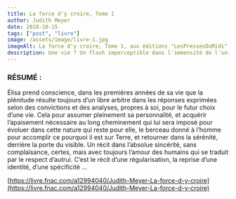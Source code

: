 ```yaml
---
title: La force d'y croire, Tome 1
author: Judith Meyer
date: 2018-10-15
tags: ["post", "livre"]
image: /assets/image/livre-1.jpg
imageAlt: La force d'y croire, Tome 1, aux éditions "LesPressesDuMidi"
description: Une vie ? Un flash imperceptible dans l'immensité de l'univers... Le mystère et le miracle n'existent pas. Ces termes employés sont des métaphores pour justifier la méconnaissance de tout ce qui fait parti des forces composantes de notre sphère céleste. Une destinée ne se prépare pas elle se vit en fonction de la providence qui laisse à l'humain son libre arbitre.
---
```


### RÉSUMÉ : 

Élisa prend conscience, dans les premières années de sa vie que la plénitude résulte toujours d’un libre arbitre dans les réponses exprimées selon des convictions et des analyses, propres à soi, pour le futur choix d’une vie. Cela pour assumer pleinement sa personnalité, et acquérir l’apaisement nécessaire au long cheminement qui lui sera imposé pour évoluer dans cette nature qui reste pour elle, le berceau donné à l’homme pour accomplir ce pourquoi il est sur Terre, et retourner dans la sérénité, derrière la porte du visible. Un récit dans l’absolue sincérité, sans complaisance, certes, mais avec toujours l’amour des humains qui se traduit par le respect d’autrui. C’est le récit d’une régularisation, la reprise d’une identité, d’une spécificité …

[https://livre.fnac.com/a12994040/Judith-Meyer-La-force-d-y-croire](https://livre.fnac.com/a12994040/Judith-Meyer-La-force-d-y-croire)